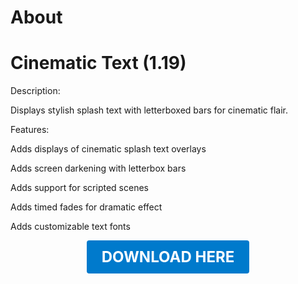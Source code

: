 # About

# Cinematic Text (1.19)

Description:

Displays stylish splash text with letterboxed bars for cinematic flair.

Features:

Adds displays of cinematic splash text overlays

Adds screen darkening with letterbox bars

Adds support for scripted scenes

Adds timed fades for dramatic effect

Adds customizable text fonts

<p align="center"><a href="https://github.com/LiliaFramework/Modules/raw/refs/heads/gh-pages/cinematictext.zip" style="display:inline-block;padding:12px 24px;font-size:1.5rem;font-weight:bold;text-decoration:none;color:#fff;background-color:#007acc;border-radius:4px;">DOWNLOAD HERE</a></p>